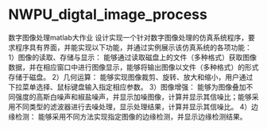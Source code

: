 # NWPU_digtal_image_process
数字图像处理matlab大作业
设计实现一个针对数字图像处理的仿真系统程序，要求程序具有界面，并能实现以下功能，并通过实例展示该仿真系统的各项功能：
      1）图像的读取、存储与显示：
能够通过读取磁盘上的文件（多种格式）获取图像数据，并在相应窗口中进行图像显示，能够将输出图像以文件（多种格式）的形式存储于磁盘。
      2）几何运算：
能够实现图像裁剪、旋转、放大和缩小，用户通过下拉菜单选择、鼠标键盘输入指定相应参数。
      3）图像增强：
能够为图像叠加不同强度的高斯白噪声和椒盐噪声，并显示加噪图像，计算并显示其信噪比；能够采用不同类型的滤波器进行去噪处理，显示处理结果，计算并显示其信噪比。
      4）边缘检测：
能够采用不同方法实现指定图像的边缘检测，并显示边缘检测结果。
